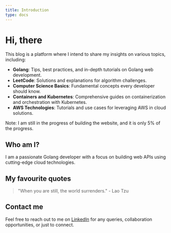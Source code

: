 ```yaml
---
title: Introduction
type: docs
---
```

# Hi, there

This blog is a platform where I intend to share my insights on various topics, including:
- **Golang**: Tips, best practices, and in-depth tutorials on Golang web development.
- **LeetCode**: Solutions and explanations for algorithm challenges.
- **Computer Science Basics**: Fundamental concepts every developer should know.
- **Containers and Kubernetes**: Comprehensive guides on containerization and orchestration with Kubernetes.
- **AWS Technologies**: Tutorials and use cases for leveraging AWS in cloud solutions.

Note: I am still in the progress of building the website, and it is only 5% of the progress. 

## Who am I?

I am a passionate Golang developer with a focus on building web APIs using cutting-edge cloud technologies. 


## My favourite quotes

> "When you are still, the world surrenders." - Lao Tzu


## Contact me

Feel free to reach out to me on [LinkedIn](https://www.linkedin.com/in/yang-lyu/) for any queries, collaboration opportunities, or just to connect.

